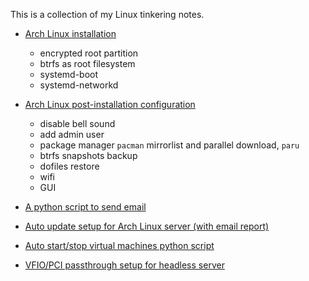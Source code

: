 This is a collection of my Linux tinkering notes.

- [Arch Linux installation](https://github.com/Bai-Chiang/Linux_tinkering_notes/blob/main/Arch_Linux_installation.md)
  - encrypted root partition
  - btrfs as root filesystem
  - systemd-boot
  - systemd-networkd

- [Arch Linux post-installation configuration](https://github.com/Bai-Chiang/Linux_tinkering_notes/blob/main/Arch_Linux_post-installation_configuration.md)
  - disable bell sound
  - add admin user
  - package manager `pacman` mirrorlist and parallel download, `paru`
  - btrfs snapshots backup
  - dofiles restore
  - wifi
  - GUI

- [A python script to send email](https://github.com/Bai-Chiang/Linux_tinkering_notes/tree/main/python_send_email)
- [Auto update setup for Arch Linux server (with email report)](https://github.com/Bai-Chiang/Linux_tinkering_notes/tree/main/Arch_Linux_auto_update_script)
- [Auto start/stop virtual machines python script](https://github.com/Bai-Chiang/Linux_tinkering_notes/tree/main/libvirt_python_script)
- [VFIO/PCI passthrough setup for headless server](https://github.com/Bai-Chiang/Linux_tinkering_notes/blob/f5c3fbdf7ea5d2ced48ce3c162f8369803b840ff/PCI_passthrough_headless_host.md)

